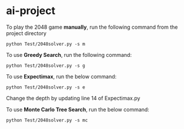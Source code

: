 # ai-project

To play the 2048 game **manually**, run the following command from the project directory

    python Test/2048solver.py -s m

To use **Greedy Search**, run the following command:

    python Test/2048solver.py -s g

To use **Expectimax**, run the below command:

    python Test/2048solver.py -s e

Change the depth by updating line 14 of Expectimax.py


To use **Monte Carlo Tree Search**, run the below command:

    python Test/2048solver.py -s mc